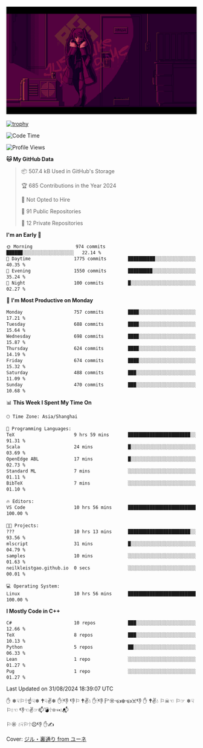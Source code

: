 ![](imgs/main.png)

[![trophy](https://github-profile-trophy.vercel.app/?username=NeilKleistGao&theme=dracula)](https://github.com/ryo-ma/github-profile-trophy)

<!--START_SECTION:waka-->
![Code Time](http://img.shields.io/badge/Code%20Time-1%2C294%20hrs%2015%20mins-blue)

![Profile Views](http://img.shields.io/badge/Profile%20Views-0-blue)

**🐱 My GitHub Data** 

> 📦 507.4 kB Used in GitHub's Storage 
 > 
> 🏆 685 Contributions in the Year 2024
 > 
> 🚫 Not Opted to Hire
 > 
> 📜 91 Public Repositories 
 > 
> 🔑 12 Private Repositories 
 > 
**I'm an Early 🐤** 

```text
🌞 Morning                974 commits         ██████░░░░░░░░░░░░░░░░░░░   22.14 % 
🌆 Daytime                1775 commits        ██████████░░░░░░░░░░░░░░░   40.35 % 
🌃 Evening                1550 commits        █████████░░░░░░░░░░░░░░░░   35.24 % 
🌙 Night                  100 commits         █░░░░░░░░░░░░░░░░░░░░░░░░   02.27 % 
```
📅 **I'm Most Productive on Monday** 

```text
Monday                   757 commits         ████░░░░░░░░░░░░░░░░░░░░░   17.21 % 
Tuesday                  688 commits         ████░░░░░░░░░░░░░░░░░░░░░   15.64 % 
Wednesday                698 commits         ████░░░░░░░░░░░░░░░░░░░░░   15.87 % 
Thursday                 624 commits         ████░░░░░░░░░░░░░░░░░░░░░   14.19 % 
Friday                   674 commits         ████░░░░░░░░░░░░░░░░░░░░░   15.32 % 
Saturday                 488 commits         ███░░░░░░░░░░░░░░░░░░░░░░   11.09 % 
Sunday                   470 commits         ███░░░░░░░░░░░░░░░░░░░░░░   10.68 % 
```


📊 **This Week I Spent My Time On** 

```text
🕑︎ Time Zone: Asia/Shanghai

💬 Programming Languages: 
TeX                      9 hrs 59 mins       ███████████████████████░░   91.31 % 
Scala                    24 mins             █░░░░░░░░░░░░░░░░░░░░░░░░   03.69 % 
OpenEdge ABL             17 mins             █░░░░░░░░░░░░░░░░░░░░░░░░   02.73 % 
Standard ML              7 mins              ░░░░░░░░░░░░░░░░░░░░░░░░░   01.11 % 
BibTeX                   7 mins              ░░░░░░░░░░░░░░░░░░░░░░░░░   01.10 % 

🔥 Editors: 
VS Code                  10 hrs 56 mins      █████████████████████████   100.00 % 

🐱‍💻 Projects: 
???                      10 hrs 13 mins      ███████████████████████░░   93.56 % 
mlscript                 31 mins             █░░░░░░░░░░░░░░░░░░░░░░░░   04.79 % 
samples                  10 mins             ░░░░░░░░░░░░░░░░░░░░░░░░░   01.63 % 
neilkleistgao.github.io  0 secs              ░░░░░░░░░░░░░░░░░░░░░░░░░   00.01 % 

💻 Operating System: 
Linux                    10 hrs 56 mins      █████████████████████████   100.00 % 
```

**I Mostly Code in C++** 

```text
C#                       10 repos            ███░░░░░░░░░░░░░░░░░░░░░░   12.66 % 
TeX                      8 repos             ███░░░░░░░░░░░░░░░░░░░░░░   10.13 % 
Python                   5 repos             ██░░░░░░░░░░░░░░░░░░░░░░░   06.33 % 
Lean                     1 repo              ░░░░░░░░░░░░░░░░░░░░░░░░░   01.27 % 
Pug                      1 repo              ░░░░░░░░░░░░░░░░░░░░░░░░░   01.27 % 
```




 Last Updated on 31/08/2024 18:39:07 UTC
<!--END_SECTION:waka-->

✋ ❄☟⚐🕆☝☟❄ 🕈☟✌❄ ✋🕯👎 👎⚐ 🕈✌💧 ✋🕯👎 🏱☼☜❄☜☠👎 ✋ 🕈✌💧 ⚐☠☜ ⚐☞ ❄☟⚐💧☜ 👎☜✌☞📫💣🕆❄☜💧📬

⚐☼ 💧☟⚐🕆☹👎 ✋✍

Cover: [ジル・裏通り from ユーネ](https://www.pixiv.net/artworks/62127066)
